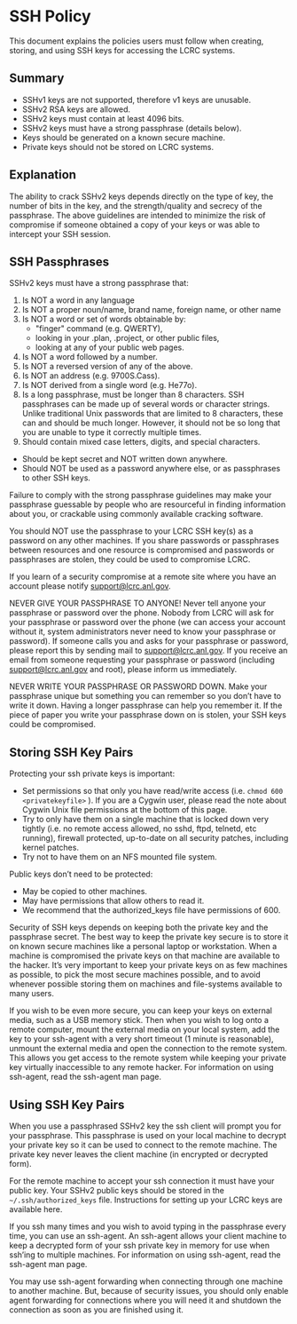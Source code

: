 # SSH Policy

This document explains the policies users must follow when creating, storing, and using SSH keys for accessing the LCRC systems.

## Summary

* SSHv1 keys are not supported, therefore v1 keys are unusable.
* SSHv2 RSA keys are allowed.
* SSHv2 keys must contain at least 4096 bits.
* SSHv2 keys must have a strong passphrase (details below).
* Keys should be generated on a known secure machine.
* Private keys should not be stored on LCRC systems.

## Explanation

The ability to crack SSHv2 keys depends directly on the type of key, the number of bits in the key, and the strength/quality and secrecy of the passphrase. The above guidelines are intended to minimize the risk of compromise if someone obtained a copy of your keys or was able to intercept your SSH session.

## SSH Passphrases

SSHv2 keys must have a strong passphrase that:

1. Is NOT a word in any language
2. Is NOT a proper noun/name, brand name, foreign name, or other name
3. Is NOT a word or set of words obtainable by:
    * "finger" command (e.g. QWERTY),
    * looking in your .plan, .project, or other public files,
    * looking at any of your public web pages.
4. Is NOT a word followed by a number.
5. Is NOT a reversed version of any of the above.
6. Is NOT an address (e.g. 9700S.Cass).
7. Is NOT derived from a single word (e.g. He77o).
8. Is a long passphrase, must be longer than 8 characters. SSH passphrases can be made up of several words or character strings. Unlike traditional Unix passwords that are limited to 8 characters, these can and should be much longer. However, it should not be so long that you are unable to type it correctly multiple times.
9. Should contain mixed case letters, digits, and special characters.

* Should be kept secret and NOT written down anywhere.
* Should NOT be used as a password anywhere else, or as passphrases to other SSH keys.

Failure to comply with the strong passphrase guidelines may make your passphrase guessable by people who are resourceful in finding information about you, or crackable using commonly available cracking software.

You should NOT use the passphrase to your LCRC SSH key(s) as a password on any other machines. If you share passwords or passphrases between resources and one resource is compromised and passwords or passphrases are stolen, they could be used to compromise LCRC.

If you learn of a security compromise at a remote site where you have an account please notify support@lcrc.anl.gov.

NEVER GIVE YOUR PASSPHRASE TO ANYONE! Never tell anyone your passphrase or password over
the phone. Nobody from LCRC will ask for your passphrase or password over the phone (we can access your account without it, system administrators never need to know your passphrase or password). If someone calls you and asks for your passphrase or password, please report this by sending mail to support@lcrc.anl.gov. If you receive an email from someone requesting your passphrase or password (including support@lcrc.anl.gov and root), please inform us immediately.

NEVER WRITE YOUR PASSPHRASE OR PASSWORD DOWN. Make your passphrase unique but something you can remember so you don’t have to write it down. Having a longer passphrase can help you remember it. If the piece of paper you write your passphrase down on is stolen, your
SSH keys could be compromised.

## Storing SSH Key Pairs

Protecting your ssh private keys is important:

* Set permissions so that only you have read/write access (i.e. `chmod 600 <privatekeyfile>` ). If you are a Cygwin user, please read the note about Cygwin Unix file permissions at the bottom of this page.
* Try to only have them on a single machine that is locked down very tightly (i.e. no remote access allowed, no sshd, ftpd, telnetd, etc running), firewall protected, up-to-date on all security patches, including kernel patches.
* Try not to have them on an NFS mounted file system.

Public keys don’t need to be protected:

* May be copied to other machines.
* May have permissions that allow others to read it.
* We recommend that the authorized_keys file have permissions of 600.

Security of SSH keys depends on keeping both the private key and the passphrase secret. The best way to keep the private key secure is to store it on known secure machines like a personal laptop or workstation. When a machine is compromised the private keys on that machine are available to the hacker. It’s very important to keep your private keys on as few machines as possible, to pick the most secure machines possible, and to avoid whenever possible storing them on machines and file-systems available to many users.

If you wish to be even more secure, you can keep your keys on external media, such as a USB memory stick. Then when you wish to log onto a remote computer, mount the external media on your local system, add the key to your ssh-agent with a very short timeout (1 minute is reasonable), unmount the external media and open the connection to the
remote system. This allows you get access to the remote system while keeping your private key virtually inaccessible to any remote hacker. For information on using ssh-agent, read the ssh-agent man page.

## Using SSH Key Pairs

When you use a passphrased SSHv2 key the ssh client will prompt you for your passphrase. This passphrase is used on your local machine to decrypt your private key so it can be used to connect to the remote machine. The private key never leaves the client machine (in encrypted or decrypted form).

For the remote machine to accept your ssh connection it must have your public key. Your SSHv2 public keys should be stored in the `~/.ssh/authorized_keys` file. Instructions for setting up your LCRC keys are available here.

If you ssh many times and you wish to avoid typing in the passphrase every time, you can use an ssh-agent. An ssh-agent allows your client machine to keep a decrypted form of your ssh private key in memory for use when ssh’ing to multiple machines. For information on using ssh-agent, read the ssh-agent man page.

You may use ssh-agent forwarding when connecting through one machine to another machine. But, because of security issues, you should only enable agent forwarding for connections where you will need it and shutdown the connection as soon as you are finished using it.
